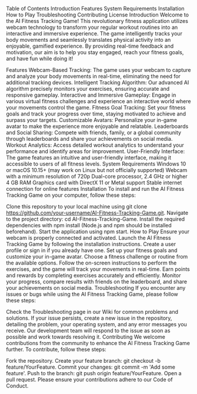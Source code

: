 Table of Contents
Introduction
Features
System Requirements
Installation
How to Play
Troubleshooting
Contributing
License
Introduction
Welcome to the AI Fitness Tracking Game! This revolutionary fitness application utilizes webcam technology to transform your regular workout routines into an interactive and immersive experience. The game intelligently tracks your body movements and seamlessly translates physical activity into an enjoyable, gamified experience. By providing real-time feedback and motivation, our aim is to help you stay engaged, reach your fitness goals, and have fun while doing it!

Features
Webcam-Based Tracking: The game uses your webcam to capture and analyze your body movements in real-time, eliminating the need for additional tracking devices.
Intelligent Tracking Algorithm: Our advanced AI algorithm precisely monitors your exercises, ensuring accurate and responsive gameplay.
Interactive and Immersive Gameplay: Engage in various virtual fitness challenges and experience an interactive world where your movements control the game.
Fitness Goal Tracking: Set your fitness goals and track your progress over time, staying motivated to achieve and surpass your targets.
Customizable Avatars: Personalize your in-game avatar to make the experience more enjoyable and relatable.
Leaderboards and Social Sharing: Compete with friends, family, or a global community through leaderboards and share your achievements on social media.
Workout Analytics: Access detailed workout analytics to understand your performance and identify areas for improvement.
User-Friendly Interface: The game features an intuitive and user-friendly interface, making it accessible to users of all fitness levels.
System Requirements
Windows 10 or macOS 10.15+ (may work on Linux but not officially supported)
Webcam with a minimum resolution of 720p
Dual-core processor, 2.4 GHz or higher
4 GB RAM
Graphics card with DirectX 11 or Metal support
Stable internet connection for online features
Installation
To install and run the AI Fitness Tracking Game on your computer, follow these steps:

Clone this repository to your local machine using git clone https://github.com/your-username/AI-Fitness-Tracking-Game.git.
Navigate to the project directory: cd AI-Fitness-Tracking-Game.
Install the required dependencies with npm install (Node.js and npm should be installed beforehand).
Start the application using npm start.
How to Play
Ensure your webcam is properly connected and activated.
Launch the AI Fitness Tracking Game by following the installation instructions.
Create a user profile or sign in if you already have one.
Set up your fitness goals and customize your in-game avatar.
Choose a fitness challenge or routine from the available options.
Follow the on-screen instructions to perform the exercises, and the game will track your movements in real-time.
Earn points and rewards by completing exercises accurately and efficiently.
Monitor your progress, compare results with friends on the leaderboard, and share your achievements on social media.
Troubleshooting
If you encounter any issues or bugs while using the AI Fitness Tracking Game, please follow these steps:

Check the Troubleshooting page in our Wiki for common problems and solutions.
If your issue persists, create a new issue in the repository, detailing the problem, your operating system, and any error messages you receive.
Our development team will respond to the issue as soon as possible and work towards resolving it.
Contributing
We welcome contributions from the community to enhance the AI Fitness Tracking Game further. To contribute, follow these steps:

Fork the repository.
Create your feature branch: git checkout -b feature/YourFeature.
Commit your changes: git commit -m 'Add some feature'.
Push to the branch: git push origin feature/YourFeature.
Open a pull request.
Please ensure your contributions adhere to our Code of Conduct.
